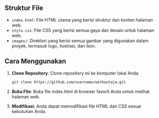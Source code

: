 ## Struktur File

- `index.html`: File HTML utama yang berisi struktur dan konten halaman web.
- `style.css`: File CSS yang berisi semua gaya dan desain untuk halaman web.
- `images/`: Direktori yang berisi semua gambar yang digunakan dalam proyek, termasuk logo, ilustrasi, dan ikon.

## Cara Menggunakan

1. **Clone Repository**: Clone repository ini ke komputer lokal Anda.

   ```bash
   git clone https://github.com/username/workoutaja.git

   ```

2. **Buka File**: Buka file index.html di browser favorit Anda untuk melihat halaman web.

3. **Modifikasi**: Anda dapat memodifikasi file HTML dan CSS sesuai kebutuhan Anda.
